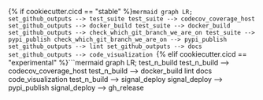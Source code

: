 {% if cookiecutter.cicd == "stable" %}```mermaid
graph LR;
  set_github_outputs --> test_suite
  test_suite --> codecov_coverage_host
  set_github_outputs --> docker_build
  test_suite --> docker_build
  set_github_outputs --> check_which_git_branch_we_are_on
  test_suite --> pypi_publish
  check_which_git_branch_we_are_on --> pypi_publish
  set_github_outputs --> lint
  set_github_outputs --> docs
  set_github_outputs --> code_visualization
```{% elif cookiecutter.cicd == "experimental" %}```mermaid
graph LR;
  test_n_build
  test_n_build --> codecov_coverage_host
  test_n_build --> docker_build
  lint
  docs
  code_visualization
  test_n_build --> signal_deploy
  signal_deploy --> pypi_publish
  signal_deploy --> gh_release
```{% endif %}
